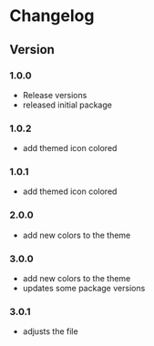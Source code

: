 # Changelog

## Version

### 1.0.0

- Release versions
- released initial package

### 1.0.2

- add themed icon colored

### 1.0.1

- add themed icon colored

### 2.0.0

- add new colors to the theme

### 3.0.0

- add new colors to the theme
- updates some package versions

### 3.0.1

- adjusts the file
